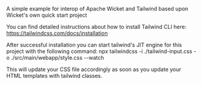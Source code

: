 A simple example for interop of Apache Wicket and Tailwind based upon Wicket's own quick start project

You can find detailed instructions about how to install Tailwind CLI here:
https://tailwindcss.com/docs/installation

After successful installation you can start tailwind's JIT engine for this project with the following command:
npx tailwindcss -i ./tailwind-input.css -o ./src/main/webapp/style.css --watch

This will update your CSS file accordingly as soon as you update your HTML templates with tailwind classes.

